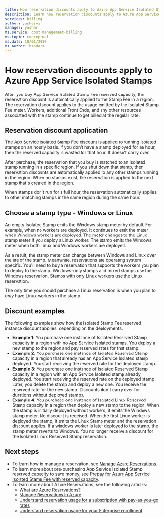 ```yaml
---
title: How reservation discounts apply to Azure App Service Isolated Stamps
description: Learn how reservation discounts apply to Azure App Service Isolated Stamps.
services: billing
author: yashesvi
manager: yashar
ms.service: cost-management-billing
ms.topic: conceptual
ms.date: 10/01/2019
ms.author: banders
---
```


# How reservation discounts apply to Azure App Service Isolated Stamps

After you buy App Service Isolated Stamp Fee reserved capacity, the reservation discount is automatically applied to the Stamp Fee in a region. The reservation discount applies to the usage emitted by the Isolated Stamp Fee meter. Workers, additional Front Ends, and any other resources associated with the stamp continue to get billed at the regular rate.

## Reservation discount application

The App Service Isolated Stamp Fee discount is applied to running isolated stamps on an hourly basis. If you don't have a stamp deployed for an hour, then the reserved capacity is wasted for that hour. It doesn't carry over.

After purchase, the reservation that you buy is matched to an isolated stamp running in a specific region. If you shut down that stamp, then reservation discounts are automatically applied to any other stamps running in the region. When no stamps exist, the reservation is applied to the next stamp that's created in the region.

When stamps don't run for a full hour, the reservation automatically applies to other matching stamps in the same region during the same hour.

## Choose a stamp type - Windows or Linux

An empty Isolated Stamp emits the Windows stamp meter by default. For example, when no workers are deployed. It continues to emit the meter when Windows workers are deployed. The meter changes to the Linux stamp meter if you deploy a Linux worker. The stamp emits the Windows meter when both Linux and Windows workers are deployed.

As a result, the stamp meter can change between Windows and Linux over the life of the stamp. Meanwhile, reservations are operating system specific. You'll need to buy a reservation that supports the workers you plan to deploy to the stamp. Windows-only stamps and mixed stamps use the Windows reservation. Stamps with only Linux workers use the Linux reservation.

The only time you should purchase a Linux reservation is when you plan to _only_ have Linux workers in the stamp.

## Discount examples

The following examples show how the Isolated Stamp Fee reserved instance discount applies, depending on the deployments.

- **Example 1**: You purchase one instance of Isolated Reserved Stamp capacity in a region with no App Service Isolated stamps. You deploy a new stamp to the region and pay reserved rates for that stamp.
- **Example 2**: You purchase one instance of Isolated Reserved Stamp capacity in a region that already has an App Service Isolated stamp deployed. You start receiving the reserved rate for the deployed stamp.
- **Example 3**: You purchase one instance of Isolated Reserved Stamp capacity in a region with an App Service Isolated stamp already deployed. You start receiving the reserved rate on the deployed stamp. Later, you delete the stamp and deploy a new one. You receive the reserved rate for the new stamp. Discounts don't carry over for durations without deployed stamps.
- **Example 4**: You purchase one instance of Isolated Linux Reserved Stamp capacity in a region then deploy a new stamp to the region. When the stamp is initially deployed without workers, it emits the Windows stamp meter. No discount is received. When the first Linux worker is deployed the stamp, it emits the Linux Stamp meter and the reservation discount applies. If a windows worker is later deployed to the stamp, the stamp meter reverts to Windows. You no longer receive a discount for the Isolated Linux Reserved Stamp reservation.

## Next steps

- To learn how to manage a reservation, see [Manage Azure Reservations](billing-manage-reserved-vm-instance.md).
- To learn more about pre-purchasing App Service Isolated Stamp reserved capacity to save money, see [Prepay for Azure App Service Isolated Stamp Fee with reserved capacity](billing-prepay-app-service-isolated-stamp.md).
- To learn more about Azure Reservations, see the following articles:
  - [What are Azure Reservations?](billing-save-compute-costs-reservations.md)
  - [Manage Reservations in Azure](billing-manage-reserved-vm-instance.md)
  - [Understand reservation usage for a subscription with pay-as-you-go rates](billing-understand-reserved-instance-usage.md)
  - [Understand reservation usage for your Enterprise enrollment](billing-understand-reserved-instance-usage-ea.md)
